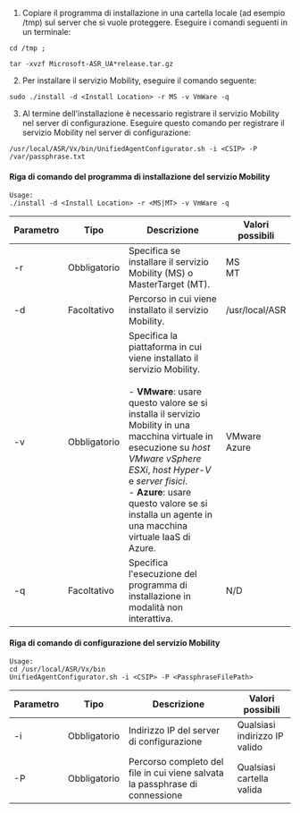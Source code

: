 1. Copiare il programma di installazione in una cartella locale (ad esempio /tmp) sul server che si vuole proteggere. Eseguire i comandi seguenti in un terminale:
  ```
  cd /tmp ;

  tar -xvzf Microsoft-ASR_UA*release.tar.gz
  ```
2. Per installare il servizio Mobility, eseguire il comando seguente:

  ```
  sudo ./install -d <Install Location> -r MS -v VmWare -q
  ```
3. Al termine dell'installazione è necessario registrare il servizio Mobility nel server di configurazione. Eseguire questo comando per registrare il servizio Mobility nel server di configurazione:

  ```
  /usr/local/ASR/Vx/bin/UnifiedAgentConfigurator.sh -i <CSIP> -P /var/passphrase.txt
  ```

#### <a name="mobility-service-installer-command-line"></a>Riga di comando del programma di installazione del servizio Mobility

```
Usage:
./install -d <Install Location> -r <MS|MT> -v VmWare -q
```

|Parametro|Tipo|Descrizione|Valori possibili|
|-|-|-|-|
|-r |Obbligatorio|Specifica se installare il servizio Mobility (MS) o MasterTarget (MT).|MS </br> MT|
|-d |Facoltativo|Percorso in cui viene installato il servizio Mobility.|/usr/local/ASR|
|-v|Obbligatorio|Specifica la piattaforma in cui viene installato il servizio Mobility. </br> </br>- **VMware**: usare questo valore se si installa il servizio Mobility in una macchina virtuale in esecuzione su *host VMware vSphere ESXi*, *host Hyper-V* e *server fisici*. </br> - **Azure**: usare questo valore se si installa un agente in una macchina virtuale IaaS di Azure.| VMware </br> Azure|
|-q|Facoltativo|Specifica l'esecuzione del programma di installazione in modalità non interattiva.| N/D|


#### <a name="mobility-service-configuration-command-line"></a>Riga di comando di configurazione del servizio Mobility

```
Usage:
cd /usr/local/ASR/Vx/bin
UnifiedAgentConfigurator.sh -i <CSIP> -P <PassphraseFilePath>
```

|Parametro|Tipo|Descrizione|Valori possibili|
|-|-|-|-|
|-i |Obbligatorio|Indirizzo IP del server di configurazione|Qualsiasi indirizzo IP valido|
|-P |Obbligatorio|Percorso completo del file in cui viene salvata la passphrase di connessione|Qualsiasi cartella valida|
